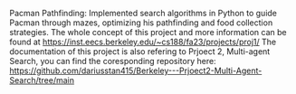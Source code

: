 Pacman Pathfinding: Implemented search algorithms in Python to guide Pacman through mazes, optimizing his pathfinding and food collection strategies.
The whole concept of this project and more information can be found at https://inst.eecs.berkeley.edu/~cs188/fa23/projects/proj1/
The documentation of this project is also refering to Prjoect 2, Multi-agent Search, you can find the coresponding repository here: https://github.com/dariusstan415/Berkeley---Prjoect2-Multi-Agent-Search/tree/main
